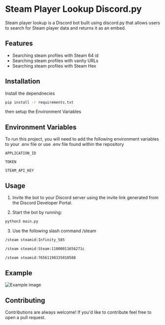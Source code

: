 
# Steam Player Lookup Discord.py

Steam player lookup is a Discord bot built using discord.py that allows users to search for Steam player data and returns it as an embed.


## Features

- Searching steam profiles with Steam 64 id
- Searching steam profiles with vanity URLs
- Searching steam profiles with Steam Hex


## Installation

Install the dependnecies

```bash
pip install -r requirements.txt
```

then setup the Environment Variables


## Environment Variables

To run this project, you will need to add the following environment variables to your .env file or use .env file found within the repository

`APPLICATION_ID`

`TOKEN`

`STEAM_API_KEY`
## Usage

1. Invite the bot to your Discord server using the invite link generated from the Discord Developer Portal.

2. Start the bot by running:
```bash
python3 main.py
 ```
3. Use the following slash command /steam
 
 ```diff
 /steam steamid:Infinity_585
 ```
 ```diff
 /steam steamid:Steam:11000011656271c
 ```
 ```diff
 /steam steamid:76561198335010588
 ```


## Example

![Example image](https://imgur.com/Io7GOQP.png)


## Contributing

Contributions are always welcome! If you'd like to contribute feel free to open a pull request.



